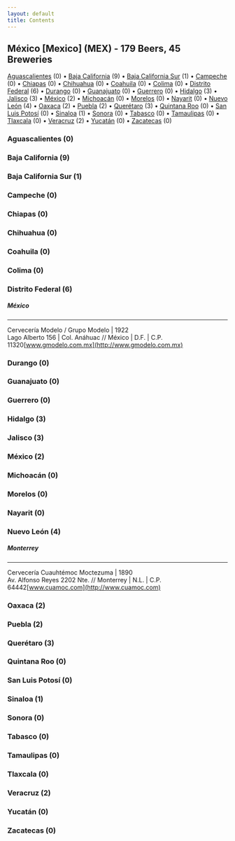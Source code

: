 ```yaml
---
layout: default
title: Contents
---
```



## México [Mexico] (MEX) - 179 Beers, 45 Breweries

[Aguascalientes](#ag) (0) • [Baja California](#bc) (9) • [Baja California Sur](#bs) (1) • [Campeche](#cm) (0) • [Chiapas](#cs) (0) • [Chihuahua](#ch) (0) • [Coahuila](#co) (0) • [Colima](#cl) (0) • [Distrito Federal](#df) (6) • [Durango](#dg) (0) • [Guanajuato](#gt) (0) • [Guerrero](#gr) (0) • [Hidalgo](#hg) (3) • [Jalisco](#ja) (3) • [México](#me) (2) • [Michoacán](#mi) (0) • [Morelos](#mo) (0) • [Nayarit](#na) (0) • [Nuevo León](#nl) (4) • [Oaxaca](#oa) (2) • [Puebla](#pb) (2) • [Querétaro](#qe) (3) • [Quintana Roo](#qr) (0) • [San Luis Potosí](#sl) (0) • [Sinaloa](#si) (1) • [Sonora](#so) (0) • [Tabasco](#tb) (0) • [Tamaulipas](#tm) (0) • [Tlaxcala](#tl) (0) • [Veracruz](#ve) (2) • [Yucatán](#yu) (0) • [Zacatecas](#za) (0)


### Aguascalientes (0)








### Baja California (9)








### Baja California Sur (1)








### Campeche (0)








### Chiapas (0)








### Chihuahua (0)








### Coahuila (0)








### Colima (0)








### Distrito Federal (6)




##### México 





___________________________________________
Cervecería Modelo / Grupo Modelo | 1922  <br>
Lago Alberto 156 | Col. Anáhuac // México | D.F. | C.P. 11320[www.gmodelo.com.mx](http://www.gmodelo.com.mx)






### Durango (0)








### Guanajuato (0)








### Guerrero (0)








### Hidalgo (3)








### Jalisco (3)








### México (2)








### Michoacán (0)








### Morelos (0)








### Nayarit (0)








### Nuevo León (4)




##### Monterrey 





___________________________________________
Cervecería Cuauhtémoc Moctezuma | 1890  <br>
Av. Alfonso Reyes 2202 Nte. // Monterrey | N.L. | C.P. 64442[www.cuamoc.com](http://www.cuamoc.com)






### Oaxaca (2)








### Puebla (2)








### Querétaro (3)








### Quintana Roo (0)








### San Luis Potosí (0)








### Sinaloa (1)








### Sonora (0)








### Tabasco (0)








### Tamaulipas (0)








### Tlaxcala (0)








### Veracruz (2)








### Yucatán (0)








### Zacatecas (0)







 

